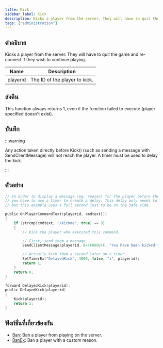 ```yaml
---
title: Kick
sidebar_label: Kick
description: Kicks a player from the server. They will have to quit the game and re-connect if they wish to continue playing.
tags: ["administration"]
---
```


## คำอธิบาย

Kicks a player from the server. They will have to quit the game and re-connect if they wish to continue playing.

| Name     | Description                   |
| -------- | ----------------------------- |
| playerid | The ID of the player to kick. |

## ส่งคืน

This function always returns 1, even if the function failed to execute (player specified doesn't exist).

## บันทึก

:::warning

Any action taken directly before Kick() (such as sending a message with SendClientMessage) will not reach the player. A timer must be used to delay the kick.

:::

## ตัวอย่าง

```c
// In order to display a message (eg. reason) for the player before the connection is closed
// you have to use a timer to create a delay. This delay only needs to be a few milliseconds long,
// but this example uses a full second just to be on the safe side.

public OnPlayerCommandText(playerid, cmdtext[])
{
    if (strcmp(cmdtext, "/kickme", true) == 0)
    {
        // Kick the player who executed this command.

        // First, send them a message.
        SendClientMessage(playerid, 0xFF0000FF, "You have been kicked!");

        // Actually kick them a second later on a timer.
        SetTimerEx("DelayedKick", 1000, false, "i", playerid);
        return 1;
    }
    return 0;
}

forward DelayedKick(playerid);
public DelayedKick(playerid)
{
    Kick(playerid);
    return 1;
}
```

## ฟังก์ชั่นที่เกี่ยวข้องกัน

- [Ban](../../scripting/functions/Ban.md): Ban a player from playing on the server.
- [BanEx](../../scripting/functions/BanEx.md): Ban a player with a custom reason.
